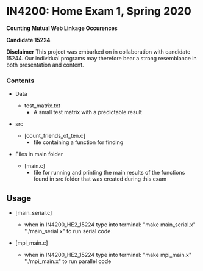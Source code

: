# IN4200: Home Exam 1, Spring 2020

**Counting Mutual Web Linkage Occurences**

**Candidate 15224**

**Disclaimer**
This project was embarked on in collaboration with candidate 15244.
Our individual programs may therefore bear a strong resemblance in
both presentation and content.

### Contents
- Data

  - test_matrix.txt
    - A small test matrix with a predictable result


- src

  - [count_friends_of_ten.c]
    - file containing a function for finding


- Files in main folder

  - [main.c]
    - file for running and printing the main results of the functions found in src folder that was created during this exam


## Usage

- [main_serial.c]
  - when in IN4200_HE2_15224 type into terminal: "make main_serial.x" "./main_serial.x" to run serial code

- [mpi_main.c]
  - when in IN4200_HE2_15224 type into terminal: "make mpi_main.x" "./mpi_main.x" to run parallel code
